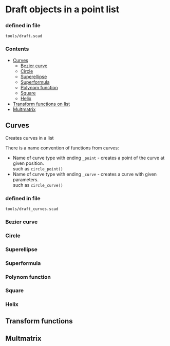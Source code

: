 Draft objects in a point list
=============================

### defined in file
```tools/draft.scad```

### Contents
- [Curves](#curves)
  - [Bezier curve](#bezier-curve)
  - [Circle](#circle)
  - [Superellipse](#superellipse)
  - [Superformula](#superformula)
  - [Polynom function](#polynom-function)
  - [Square](#square)
  - [Helix](#helix)
- [Transform functions on list](#transform-functions)<br>
- [Multmatrix](#multmatrix)

Curves
------

Creates curves in a list<br>

There is a name convention of functions from curves:
- Name of curve type with ending ```_point``` - creates a point of the curve at given position.<br>
  such as ```circle_point()```
- Name of curve type with ending ```_curve``` - creates a curve with given parameters.<br>
  such as ```circle_curve()```

### defined in file
```tools/draft_curves.scad```

### Bezier curve
### Circle
### Superellipse
### Superformula
### Polynom function
### Square
### Helix


Transform functions
-------------------


Multmatrix
----------

